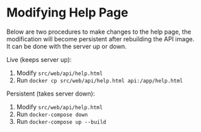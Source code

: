 # Modifying Help Page

Below are two procedures to make changes to the help page, the modification will become persistent after rebuilding the API image.  
It can be done with the server up or down. 

Live (keeps server up):
1. Modify `src/web/api/help.html`
2. Run `docker cp src/web/api/help.html api:/app/help.html`

Persistent (takes server down):
1. Modify `src/web/api/help.html`
2. Run `docker-compose down`
3. Run `docker-compose up --build`

